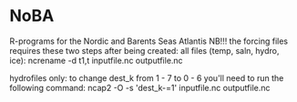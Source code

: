 # NoBA
R-programs for the Nordic and Barents Seas Atlantis
NB!!! the forcing files requires these two steps after being created:
all files (temp, saln, hydro, ice):
ncrename -d t1,t inputfile.nc outputfile.nc

hydrofiles only:
to change dest_k from 1 - 7 to 0 - 6 you'll need to run the following command:
ncap2  -O -s 'dest_k-=1' inputfile.nc  outputfile.nc
